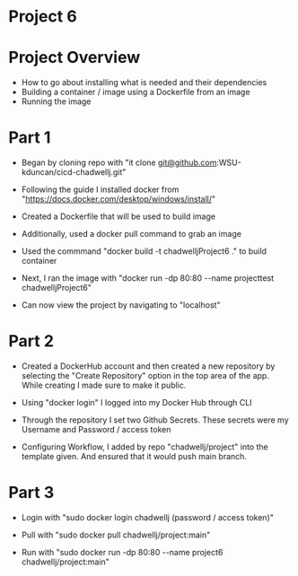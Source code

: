 # Project 6

# Project Overview

- How to go about installing what is needed and their dependencies
- Building a container / image using a Dockerfile from an image
- Running the image 

# Part 1

- Began by cloning repo with "it clone git@github.com:WSU-kduncan/cicd-chadwellj.git"

- Following the guide I installed docker from "https://docs.docker.com/desktop/windows/install/"

- Created a Dockerfile that will be used to build image

- Additionally, used a docker pull command to grab an image 

- Used the commmand "docker build -t chadwelljProject6 ." to build container

- Next, I ran the image with "docker run -dp 80:80 --name projecttest chadwelljProject6"

- Can now view the project by navigating to "localhost"

# Part 2

- Created a DockerHub account and then created a new repository by selecting the "Create Repository" option in the top area of the app. While creating I made sure to make it public.

- Using "docker login" I logged into my Docker Hub through CLI 

- Through the repository I set two Github Secrets. These secrets were my Username and Password / access token 

- Configuring Workflow, I added by repo "chadwellj/project" into the template given. And ensured that it would push main branch.

# Part 3

- Login with "sudo docker login chadwellj (password / access token)"

- Pull with "sudo docker pull chadwellj/project:main"

- Run with "sudo docker run -dp 80:80 --name project6 chadwellj/project:main"